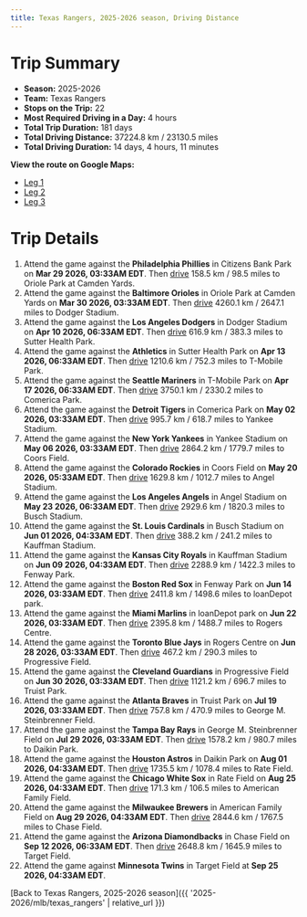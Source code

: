 ```yaml
---
title: Texas Rangers, 2025-2026 season, Driving Distance
---
```


# Trip Summary
- **Season:** 2025-2026
- **Team:** Texas Rangers
- **Stops on the Trip:** 22
- **Most Required Driving in a Day:** 4 hours
- **Total Trip Duration:** 181 days
- **Total Driving Distance:** 37224.8 km / 23130.5 miles
- **Total Driving Duration:** 14 days, 4 hours, 11 minutes

**View the route on Google Maps:**
- [Leg 1](https://www.google.com/maps/dir/Citizens+Bank+Park+Philadelphia/Oriole+Park+at+Camden+Yards+Baltimore/Dodger+Stadium+Los+Angeles/Sutter+Health+Park+Sacramento/T-Mobile+Park+Seattle/Comerica+Park+Detroit/Yankee+Stadium+Bronx/Coors+Field+Denver/Angel+Stadium+Anaheim/Busch+Stadium+St.+Louis)
- [Leg 2](https://www.google.com/maps/dir/Busch+Stadium+St.+Louis/Kauffman+Stadium+Kansas+City/Fenway+Park+Boston/loanDepot+park+Miami/Rogers+Centre+Toronto/Progressive+Field+Cleveland/Truist+Park+Atlanta/George+M.+Steinbrenner+Field+Tampa/Daikin+Park+Houston/Rate+Field+Chicago)
- [Leg 3](https://www.google.com/maps/dir/Rate+Field+Chicago/American+Family+Field+Milwaukee/Chase+Field+Phoenix/Target+Field+Minneapolis)

# Trip Details
1. Attend the game against the **Philadelphia Phillies** in Citizens Bank Park on **Mar 29 2026, 03:33AM EDT**. Then [drive](https://www.google.com/maps/dir/Citizens+Bank+Park+Philadelphia/Oriole+Park+at+Camden+Yards+Baltimore) 158.5 km / 98.5 miles to Oriole Park at Camden Yards.
2. Attend the game against the **Baltimore Orioles** in Oriole Park at Camden Yards on **Mar 30 2026, 03:33AM EDT**. Then [drive](https://www.google.com/maps/dir/Oriole+Park+at+Camden+Yards+Baltimore/Dodger+Stadium+Los+Angeles) 4260.1 km / 2647.1 miles to Dodger Stadium.
3. Attend the game against the **Los Angeles Dodgers** in Dodger Stadium on **Apr 10 2026, 06:33AM EDT**. Then [drive](https://www.google.com/maps/dir/Dodger+Stadium+Los+Angeles/Sutter+Health+Park+Sacramento) 616.9 km / 383.3 miles to Sutter Health Park.
4. Attend the game against the **Athletics** in Sutter Health Park on **Apr 13 2026, 06:33AM EDT**. Then [drive](https://www.google.com/maps/dir/Sutter+Health+Park+Sacramento/T-Mobile+Park+Seattle) 1210.6 km / 752.3 miles to T-Mobile Park.
5. Attend the game against the **Seattle Mariners** in T-Mobile Park on **Apr 17 2026, 06:33AM EDT**. Then [drive](https://www.google.com/maps/dir/T-Mobile+Park+Seattle/Comerica+Park+Detroit) 3750.1 km / 2330.2 miles to Comerica Park.
6. Attend the game against the **Detroit Tigers** in Comerica Park on **May 02 2026, 03:33AM EDT**. Then [drive](https://www.google.com/maps/dir/Comerica+Park+Detroit/Yankee+Stadium+Bronx) 995.7 km / 618.7 miles to Yankee Stadium.
7. Attend the game against the **New York Yankees** in Yankee Stadium on **May 06 2026, 03:33AM EDT**. Then [drive](https://www.google.com/maps/dir/Yankee+Stadium+Bronx/Coors+Field+Denver) 2864.2 km / 1779.7 miles to Coors Field.
8. Attend the game against the **Colorado Rockies** in Coors Field on **May 20 2026, 05:33AM EDT**. Then [drive](https://www.google.com/maps/dir/Coors+Field+Denver/Angel+Stadium+Anaheim) 1629.8 km / 1012.7 miles to Angel Stadium.
9. Attend the game against the **Los Angeles Angels** in Angel Stadium on **May 23 2026, 06:33AM EDT**. Then [drive](https://www.google.com/maps/dir/Angel+Stadium+Anaheim/Busch+Stadium+St.+Louis) 2929.6 km / 1820.3 miles to Busch Stadium.
10. Attend the game against the **St. Louis Cardinals** in Busch Stadium on **Jun 01 2026, 04:33AM EDT**. Then [drive](https://www.google.com/maps/dir/Busch+Stadium+St.+Louis/Kauffman+Stadium+Kansas+City) 388.2 km / 241.2 miles to Kauffman Stadium.
11. Attend the game against the **Kansas City Royals** in Kauffman Stadium on **Jun 09 2026, 04:33AM EDT**. Then [drive](https://www.google.com/maps/dir/Kauffman+Stadium+Kansas+City/Fenway+Park+Boston) 2288.9 km / 1422.3 miles to Fenway Park.
12. Attend the game against the **Boston Red Sox** in Fenway Park on **Jun 14 2026, 03:33AM EDT**. Then [drive](https://www.google.com/maps/dir/Fenway+Park+Boston/loanDepot+park+Miami) 2411.8 km / 1498.6 miles to loanDepot park.
13. Attend the game against the **Miami Marlins** in loanDepot park on **Jun 22 2026, 03:33AM EDT**. Then [drive](https://www.google.com/maps/dir/loanDepot+park+Miami/Rogers+Centre+Toronto) 2395.8 km / 1488.7 miles to Rogers Centre.
14. Attend the game against the **Toronto Blue Jays** in Rogers Centre on **Jun 28 2026, 03:33AM EDT**. Then [drive](https://www.google.com/maps/dir/Rogers+Centre+Toronto/Progressive+Field+Cleveland) 467.2 km / 290.3 miles to Progressive Field.
15. Attend the game against the **Cleveland Guardians** in Progressive Field on **Jun 30 2026, 03:33AM EDT**. Then [drive](https://www.google.com/maps/dir/Progressive+Field+Cleveland/Truist+Park+Atlanta) 1121.2 km / 696.7 miles to Truist Park.
16. Attend the game against the **Atlanta Braves** in Truist Park on **Jul 19 2026, 03:33AM EDT**. Then [drive](https://www.google.com/maps/dir/Truist+Park+Atlanta/George+M.+Steinbrenner+Field+Tampa) 757.8 km / 470.9 miles to George M. Steinbrenner Field.
17. Attend the game against the **Tampa Bay Rays** in George M. Steinbrenner Field on **Jul 29 2026, 03:33AM EDT**. Then [drive](https://www.google.com/maps/dir/George+M.+Steinbrenner+Field+Tampa/Daikin+Park+Houston) 1578.2 km / 980.7 miles to Daikin Park.
18. Attend the game against the **Houston Astros** in Daikin Park on **Aug 01 2026, 04:33AM EDT**. Then [drive](https://www.google.com/maps/dir/Daikin+Park+Houston/Rate+Field+Chicago) 1735.5 km / 1078.4 miles to Rate Field.
19. Attend the game against the **Chicago White Sox** in Rate Field on **Aug 25 2026, 04:33AM EDT**. Then [drive](https://www.google.com/maps/dir/Rate+Field+Chicago/American+Family+Field+Milwaukee) 171.3 km / 106.5 miles to American Family Field.
20. Attend the game against the **Milwaukee Brewers** in American Family Field on **Aug 29 2026, 04:33AM EDT**. Then [drive](https://www.google.com/maps/dir/American+Family+Field+Milwaukee/Chase+Field+Phoenix) 2844.6 km / 1767.5 miles to Chase Field.
21. Attend the game against the **Arizona Diamondbacks** in Chase Field on **Sep 12 2026, 06:33AM EDT**. Then [drive](https://www.google.com/maps/dir/Chase+Field+Phoenix/Target+Field+Minneapolis) 2648.8 km / 1645.9 miles to Target Field.
22. Attend the game against **Minnesota Twins** in Target Field at **Sep 25 2026, 04:33AM EDT**.

[Back to Texas Rangers, 2025-2026 season]({{ '2025-2026/mlb/texas_rangers' | relative_url }})
